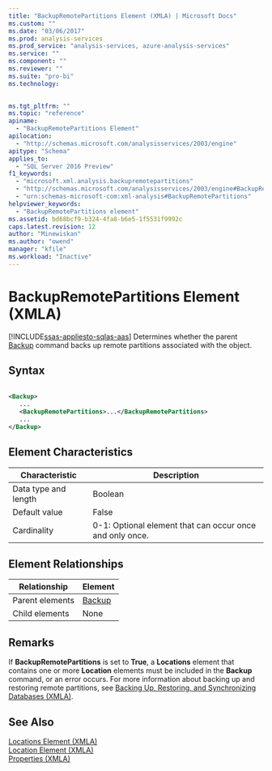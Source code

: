 ```yaml
---
title: "BackupRemotePartitions Element (XMLA) | Microsoft Docs"
ms.custom: ""
ms.date: "03/06/2017"
ms.prod: analysis-services
ms.prod_service: "analysis-services, azure-analysis-services"
ms.service: ""
ms.component: ""
ms.reviewer: ""
ms.suite: "pro-bi"
ms.technology: 
  

ms.tgt_pltfrm: ""
ms.topic: "reference"
apiname: 
  - "BackupRemotePartitions Element"
apilocation: 
  - "http://schemas.microsoft.com/analysisservices/2003/engine"
apitype: "Schema"
applies_to: 
  - "SQL Server 2016 Preview"
f1_keywords: 
  - "microsoft.xml.analysis.backupremotepartitions"
  - "http://schemas.microsoft.com/analysisservices/2003/engine#BackupRemotePartitions"
  - "urn:schemas-microsoft-com:xml-analysis#BackupRemotePartitions"
helpviewer_keywords: 
  - "BackupRemotePartitions element"
ms.assetid: bd68bcf9-b324-4fa8-b6e5-1f5531f9992c
caps.latest.revision: 12
author: "Minewiskan"
ms.author: "owend"
manager: "kfile"
ms.workload: "Inactive"
---
```

# BackupRemotePartitions Element (XMLA)
[!INCLUDE[ssas-appliesto-sqlas-aas](../../../includes/ssas-appliesto-sqlas-aas.md)]
  Determines whether the parent [Backup](../../../analysis-services/xmla/xml-elements-commands/backup-element-xmla.md) command backs up remote partitions associated with the object.  
  
## Syntax  
  
```xml  
  
<Backup>  
   ...  
   <BackupRemotePartitions>...</BackupRemotePartitions>  
   ...  
</Backup>  
```  
  
## Element Characteristics  
  
|Characteristic|Description|  
|--------------------|-----------------|  
|Data type and length|Boolean|  
|Default value|False|  
|Cardinality|0-1: Optional element that can occur once and only once.|  
  
## Element Relationships  
  
|Relationship|Element|  
|------------------|-------------|  
|Parent elements|[Backup](../../../analysis-services/xmla/xml-elements-commands/backup-element-xmla.md)|  
|Child elements|None|  
  
## Remarks  
 If **BackupRemotePartitions** is set to **True**, a **Locations** element that contains one or more **Location** elements must be included in the **Backup** command, or an error occurs. For more information about backing up and restoring remote partitions, see [Backing Up, Restoring, and Synchronizing Databases &#40;XMLA&#41;](../../../analysis-services/multidimensional-models-scripting-language-assl-xmla/backing-up-restoring-and-synchronizing-databases-xmla.md).  
  
## See Also  
 [Locations Element &#40;XMLA&#41;](../../../analysis-services/xmla/xml-elements-properties/locations-element-xmla.md)   
 [Location Element &#40;XMLA&#41;](../../../analysis-services/xmla/xml-elements-properties/location-element-xmla.md)   
 [Properties &#40;XMLA&#41;](../../../analysis-services/xmla/xml-elements-properties/xml-elements-properties.md)  
  
  
